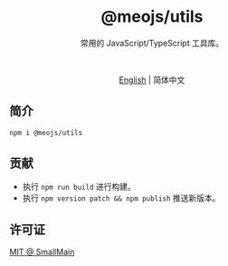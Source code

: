 <!-- <p align="center">
<img src="https://raw.githubusercontent.com/unocss/unocss/main/playground/public/icon-gray.svg" style="width:100px;" />
</p> -->

<h1 align="center">
@meojs/utils
</h1>

<p align="center">
常用的 JavaScript/TypeScript 工具库。
</p>

<!-- <br>
<p align="center">
<a href="https://unocss.dev/">Documentation</a> |
<a href="https://unocss.dev/play/">Playground</a>
</p>
<br> -->

<br>
<p align="center">
<a href="./README.md">English</a> |
<span>简体中文</span>
</p>

## 简介

```bash
npm i @meojs/utils
```

## 贡献

- 执行 `npm run build` 进行构建。
- 执行 `npm version patch && npm publish` 推送新版本。

## 许可证

[MIT @ SmallMain](./LICENSE)
